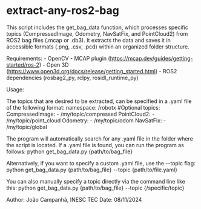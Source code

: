 # extract-any-ros2-bag
This script includes the get_bag_data function, which processes specific topics (CompressedImage, Odometry, NavSatFix, and PointCloud2) from ROS2 bag files (.mcap or .db3). 
It extracts the data and saves it in accessible formats (.png, .csv, .pcd) within an organized folder structure.

Requirements:
    - OpenCV
    - MCAP plugin (https://mcap.dev/guides/getting-started/ros-2)
    - Open 3D (https://www.open3d.org/docs/release/getting_started.html)
    - ROS2 dependencies (rosbag2_py, rclpy, rosidl_runtime_py)

Usage:

The topics that are desired to be extracted, can be specified in a .yaml file of the following format:
    namespace: /robotx  #Optional
    topics:
    CompressedImage:
        - /my/topic/compressed
    PointCloud2:
        - /my/topic/point_cloud
    Odometry:
        - /my/topic/odom
    NavSatFix:
        - /my/topic/global

The program will automatically search for any .yaml file in the folder where the script is located. 
If a .yaml file is found, you can run the program as follows:
    python get_bag_data.py {path/to/bag_file}

Alternatively, if you want to specify a custom .yaml file, use the --topic flag:
    python get_bag_data.py {path/to/bag_file} --topic {path/to/file.yaml}

You can also manually specify a topic directly via the command line like this:
    python get_bag_data.py {path/to/bag_file} --topic {/specific/topic}



Author: João Campanhã, INESC TEC
Date: 08/11/2024

